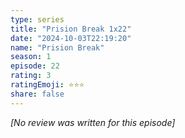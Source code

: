 ```yaml
---
type: series
title: "Prision Break 1x22"
date: "2024-10-03T22:19:20"
name: "Prision Break"
season: 1
episode: 22
rating: 3
ratingEmoji: ⭐️⭐️⭐️
share: false
---
```


_[No review was written for this episode]_
